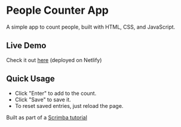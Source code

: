 # People Counter App

A simple app to count people, built with HTML, CSS, and JavaScript.

## Live Demo

Check it out [here](https://astounding-sunshine-476fae.netlify.app/) (deployed on Netlify)

## Quick Usage

- Click "Enter" to add to the count.
- Click "Save" to save it.
- To reset saved entries, just reload the page.

Built as part of a [Scrimba tutorial](https://scrimba.com/learn-javascript-c0v)
